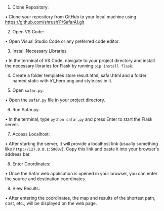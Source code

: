 1. Clone Repository:

•	Clone your repository from GitHub to your local machine using https://github.com/shrush11/SafarAI.git

2. Open VS Code: 

•	Open Visual Studio Code or any preferred code editor.

3. Install Necessary Libraries

•	In the terminal of VS Code, navigate to your project directory and install the necessary libraries for Flask by running `pip install flask`.

4. Create a folder templates store result.html, safar.html and a folder named static with h1_hero.png and style.css in it.

5. Open `safar.py`:

•	Open the `safar.py` file in your project directory.

6. Run Safar.py:

•	In the terminal, type `python safar.py` and press Enter to start the Flask server.

7. Access Localhost:

•	After starting the server, it will provide a localhost link (usually something like `http://127.0.0.1:5000/`). Copy this link and paste it into your browser's address bar.

8. Enter Coordinates:

•	Once the Safar web application is opened in your browser, you can enter the source and destination coordinates.

8. View Results:

•	After entering the coordinates, the map and results of the shortest path, cost, etc., will be displayed on the web page.


